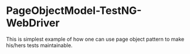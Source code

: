 # PageObjectModel-TestNG-WebDriver

This is simplest example of how one can use page object pattern to make his/hers tests maintainable.


